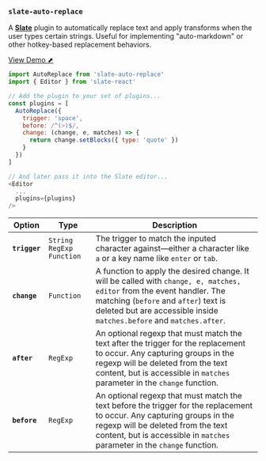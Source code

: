 ### `slate-auto-replace`

A [**Slate**](https://github.com/ianstormtaylor/slate) plugin to automatically replace text and apply transforms when the user types certain strings. Useful for implementing "auto-markdown" or other hotkey-based replacement behaviors.

[View Demo ⬈](https://slate-plugins.netlify.com/#/slate-auto-replace)

```js
import AutoReplace from 'slate-auto-replace'
import { Editor } from 'slate-react'

// Add the plugin to your set of plugins...
const plugins = [
  AutoReplace({
    trigger: 'space',
    before: /^(>)$/,
    change: (change, e, matches) => {
      return change.setBlocks({ type: 'quote' })
    }
  })
]

// And later pass it into the Slate editor...
<Editor
  ...
  plugins={plugins}
/>
```

| Option        | Type                         | Description                                                                                                                                                                                                                               |
| ------------- | ---------------------------- | ----------------------------------------------------------------------------------------------------------------------------------------------------------------------------------------------------------------------------------------- |
| **`trigger`** | `String` `RegExp` `Function` | The trigger to match the inputed character against—either a character like `a` or a key name like `enter` or `tab`.                                                                                                                       |
| **`change`**  | `Function`                   | A function to apply the desired change. It will be called with `change, e, matches, editor` from the event handler. The matching (`before` and `after`) text is deleted but are accessible inside `matches.before` and `matches.after`.   |
| **`after`**   | `RegExp`                     | An optional regexp that must match the text after the trigger for the replacement to occur. Any capturing groups in the regexp will be deleted from the text content, but is accessible in `matches` parameter in the `change` function.  |
| **`before`**  | `RegExp`                     | An optional regexp that must match the text before the trigger for the replacement to occur. Any capturing groups in the regexp will be deleted from the text content, but is accessible in `matches` parameter in the `change` function. |
